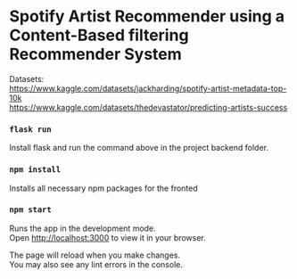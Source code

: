 
# Spotify Artist Recommender using a Content-Based filtering Recommender System

Datasets:\
https://www.kaggle.com/datasets/jackharding/spotify-artist-metadata-top-10k \
https://www.kaggle.com/datasets/thedevastator/predicting-artists-success 

### `flask run`
Install flask and run the command above in the project backend folder.

### `npm install`

Installs all necessary npm packages for the fronted

### `npm start`

Runs the app in the development mode.\
Open [http://localhost:3000](http://localhost:3000) to view it in your browser.


The page will reload when you make changes.\
You may also see any lint errors in the console.
